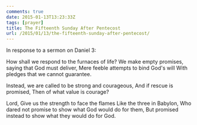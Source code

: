 ```yaml
---
comments: true
date: 2015-01-13T13:23:33Z
tags: [prayer]
title: The Fifteenth Sunday After Pentecost
url: /2015/01/13/the-fifteenth-sunday-after-pentecost/
---
```


In response to a sermon on Daniel 3:

How shall we respond to the furnaces of life?
We make empty promises, saying that God must deliver,
Mere feeble attempts to bind God's will
With pledges that we cannot guarantee.

Instead, we are called to be strong and courageous,
And if rescue is promised,
Then of what value is courage?

Lord,
Give us the strength to face the flames
Like the three in Babylon,
Who dared not promise to show what God would do for them,
But promised instead to show what they would do for God.
